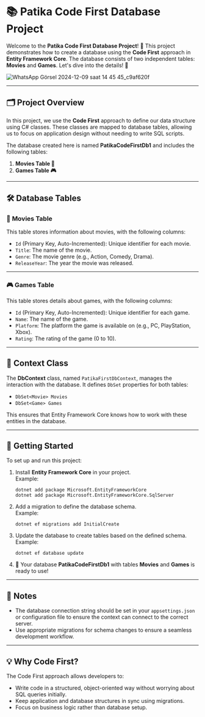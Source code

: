 ﻿# 📚 Patika Code First Database Project

Welcome to the **Patika Code First Database Project**! 🚀 This project demonstrates how to create a database using the **Code First** approach in **Entity Framework Core**. The database consists of two independent tables: **Movies** and **Games**. Let's dive into the details! 🌟

![WhatsApp Görsel 2024-12-09 saat 14 45 45_c9af620f](https://github.com/user-attachments/assets/080b5f09-4c29-47ef-a5e3-576c23f21b3d)

---

## 🗂️ Project Overview

In this project, we use the **Code First** approach to define our data structure using C# classes. These classes are mapped to database tables, allowing us to focus on application design without needing to write SQL scripts. 

The database created here is named **PatikaCodeFirstDb1** and includes the following tables:

1. **Movies Table 🎥**
2. **Games Table 🎮**

---

## 🛠️ Database Tables

### 🎥 **Movies Table**
This table stores information about movies, with the following columns:
- `Id` (Primary Key, Auto-Incremented): Unique identifier for each movie.
- `Title`: The name of the movie.
- `Genre`: The movie genre (e.g., Action, Comedy, Drama).
- `ReleaseYear`: The year the movie was released.

---

### 🎮 **Games Table**
This table stores details about games, with the following columns:
- `Id` (Primary Key, Auto-Incremented): Unique identifier for each game.
- `Name`: The name of the game.
- `Platform`: The platform the game is available on (e.g., PC, PlayStation, Xbox).
- `Rating`: The rating of the game (0 to 10).

---

## 📂 Context Class
The **DbContext** class, named `PatikaFirstDbContext`, manages the interaction with the database. It defines `DbSet` properties for both tables:

- `DbSet<Movie> Movies`
- `DbSet<Game> Games`

This ensures that Entity Framework Core knows how to work with these entities in the database.

---

## 🔗 Getting Started

To set up and run this project:

1. Install **Entity Framework Core** in your project.  
   Example:  
   ```
   dotnet add package Microsoft.EntityFrameworkCore
   dotnet add package Microsoft.EntityFrameworkCore.SqlServer
   ```

2. Add a migration to define the database schema.  
   Example:  
   ```
   dotnet ef migrations add InitialCreate
   ```

3. Update the database to create tables based on the defined schema.  
   Example:  
   ```
   dotnet ef database update
   ```

4. 🎉 Your database **PatikaCodeFirstDb1** with tables **Movies** and **Games** is ready to use!

---

## 📝 Notes

- The database connection string should be set in your `appsettings.json` or configuration file to ensure the context can connect to the correct server.
- Use appropriate migrations for schema changes to ensure a seamless development workflow.

---

## 💡 Why Code First?

The Code First approach allows developers to:
- Write code in a structured, object-oriented way without worrying about SQL queries initially.
- Keep application and database structures in sync using migrations.
- Focus on business logic rather than database setup.
